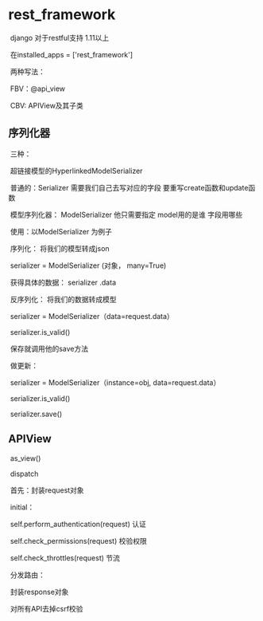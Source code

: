 # rest_framework

​	django 对于restful支持 1.11以上

​	在installed_apps = ['rest_framework'] 

​	两种写法：

​			FBV：@api_view

​			CBV: APIView及其子类

## 	序列化器

​			三种：

​				超链接模型的HyperlinkedModelSerializer

​				普通的：Serializer 需要我们自己去写对应的字段 要重写create函数和update函数

​				模型序列化器： ModelSerializer 他只需要指定 model用的是谁 字段用哪些 

​			使用：以ModelSerializer 为例子

​				序列化： 将我们的模型转成json

​					serializer = ModelSerializer (对象， many=True)

​					获得具体的数据：	serializer .data

​				反序列化： 将我们的数据转成模型

​					serializer = ModelSerializer（data=request.data）

​					serializer.is_valid()

​					保存就调用他的save方法

​				做更新：

​						serializer = ModelSerializer（instance=obj, data=request.data）

​						serializer.is_valid()

​						serializer.save()



## 	APIView

​			as_view()

​				dispatch

​						首先：封装request对象

​				initial：

​						self.perform_authentication(request)  认证

​						self.check_permissions(request)  校验权限

​						self.check_throttles(request)	 节流

​				分发路由：

​				封装response对象

​			对所有API去掉csrf校验

​	